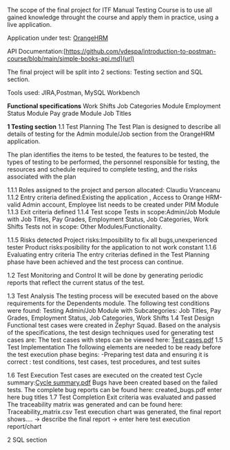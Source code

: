 The scope of the final project for ITF Manual Testing Course is to use all gained knowledge throught the course and apply them in practice, using a live application.

Application under test: [OrangeHRM](https://opensource-demo.orangehrmlive.com/web/index.php/admin/viewSystemUsers)

API Documentation:[https://github.com/vdespa/introduction-to-postman-course/blob/main/simple-books-api.md](url)

The final project will be split into 2 sections: Testing section and SQL section.

Tools used: JIRA,Postman, MySQL Workbench

**Functional specifications**
Work Shifts
Job Categories Module
Employment Status Module
Pay grade Module
Job Titles

**1 Testing section**
1.1 Test Planning
The Test Plan is designed to describe all details of testing for the Admin module/Job section from the OrangeHRM application.

The plan identifies the items to be tested, the features to be tested, the types of testing to be performed, the personnel responsible for testing, the resources and schedule required to complete testing, and the risks associated with the plan

1.1.1 Roles assigned to the project and person allocated: Claudiu Vranceanu
1.1.2 Entry criteria defined:Existing the application , Access to Orange HRM-valid Admin account, Employee list needs to be created under PIM Module 
1.1.3 Exit criteria defined
1.1.4 Test scope
Tests in scope:Admin/Job Module with Job Titles, Pay Grades, Employment Status, Job Categories, Work Shifts
Tests not in scope: Other Modules/Functionality.

1.1.5 Risks detected
Project risks:Imposibility to fix all bugs,unexperienced tester
Product risks:posibility for the application to not work constant
1.1.6 Evaluating entry criteria
The entry criterias defined in the Test Planning phase have been achieved and the test process can continue.

1.2 Test Monitoring and Control
It will be done by generating periodic reports that reflect the current status of the test.

1.3 Test Analysis
The testing process will be executed based on the above requirements for the Dependents module. The following test conditions were found:
Testing Admin/Job Module with Subcategories: Job Titles, Pay Grades, Employment Status, Job Categories, Work Shifts
1.4 Test Design
Functional test cases were created in Zephyr Squad. Based on the analysis of the specifications, the test design techniques used for generating test cases are:
The test cases with steps can be viewed here: [Test cases.pdf](https://github.com/vclaudiu/manual_testing_portofolio/files/11330880/Test.cases.pdf)
1.5 Test Implementation
The following elements are needed to be ready before the test execution phase begins:
-Preparing test data and ensuring it is correct : test conditions, test cases, test procedures, and test suites

1.6 Test Execution
Test cases are executed on the created test Cycle summary:[Cycle summary.pdf](https://github.com/vclaudiu/manual_testing_portofolio/files/11331077/Cycle.summary.pdf)
Bugs have been created based on the failed tests. The complete bug reports can be found here: created_bugs.pdf
enter here bug titles
1.7 Test Completion
Exit criteria was evaluated and passed
The traceability matrix was generated and can be found here: Traceability_matrix.csv
Test execution chart was generated, the final report shows.... -> describe the final report
-> enter here test execution report/chart

2 SQL section
